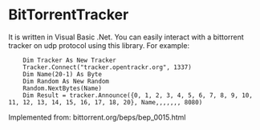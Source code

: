 # BitTorrentTracker
It is written in Visual Basic .Net.
You can easily interact with a bittorrent tracker on udp protocol using this library. For example:

        Dim Tracker As New Tracker
        Tracker.Connect("tracker.opentrackr.org", 1337)
        Dim Name(20-1) As Byte
        Dim Random As New Random
        Random.NextBytes(Name)
        Dim Result = tracker.Announce({0, 1, 2, 3, 4, 5, 6, 7, 8, 9, 10, 11, 12, 13, 14, 15, 16, 17, 18, 20}, Name,,,,,,, 8080)

Implemented from: bittorrent.org/beps/bep_0015.html
